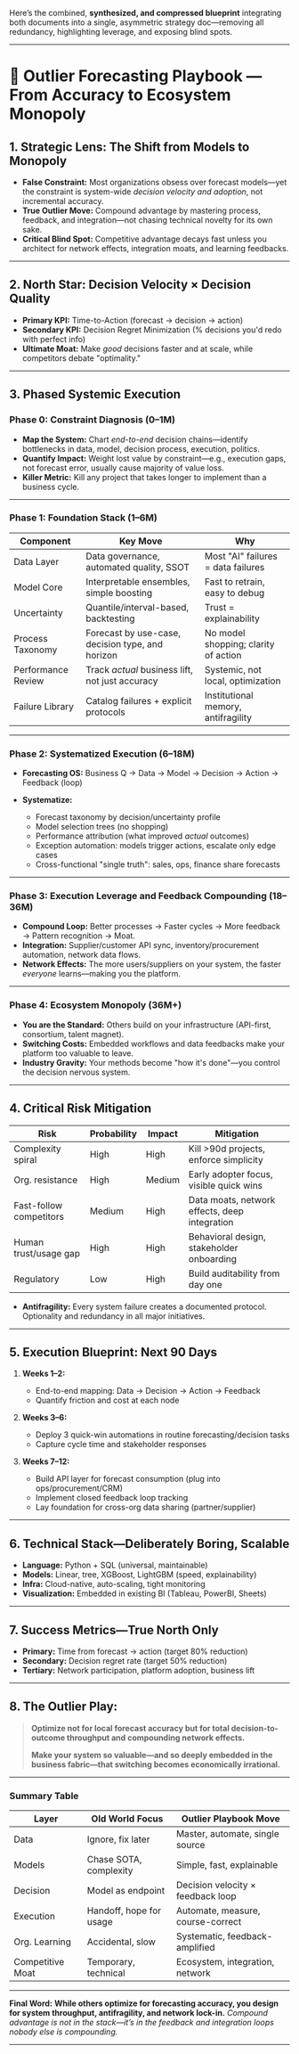 Here’s the combined, **synthesized, and compressed blueprint** integrating both documents into a single, asymmetric strategy doc—removing all redundancy, highlighting leverage, and exposing blind spots.

---

# 🧭 **Outlier Forecasting Playbook — From Accuracy to Ecosystem Monopoly**

## **1. Strategic Lens: The Shift from Models to Monopoly**

* **False Constraint:** Most organizations obsess over forecast models—yet the constraint is system-wide *decision velocity and adoption*, not incremental accuracy.
* **True Outlier Move:** Compound advantage by mastering process, feedback, and integration—not chasing technical novelty for its own sake.
* **Critical Blind Spot:** Competitive advantage decays fast unless you architect for network effects, integration moats, and learning feedbacks.

---

## **2. North Star: Decision Velocity × Decision Quality**

* **Primary KPI:** Time-to-Action (forecast → decision → action)
* **Secondary KPI:** Decision Regret Minimization (% decisions you'd redo with perfect info)
* **Ultimate Moat:** Make *good* decisions faster and at scale, while competitors debate "optimality."

---

## **3. Phased Systemic Execution**

### **Phase 0: Constraint Diagnosis (0–1M)**

* **Map the System:** Chart *end-to-end* decision chains—identify bottlenecks in data, model, decision process, execution, politics.
* **Quantify Impact:** Weight lost value by constraint—e.g., execution gaps, not forecast error, usually cause majority of value loss.
* **Killer Metric:** Kill any project that takes longer to implement than a business cycle.

---

### **Phase 1: Foundation Stack (1–6M)**

| **Component**      | **Key Move**                                     | **Why**                              |
| ------------------ | ------------------------------------------------ | ------------------------------------ |
| Data Layer         | Data governance, automated quality, SSOT         | Most "AI" failures = data failures   |
| Model Core         | Interpretable ensembles, simple boosting         | Fast to retrain, easy to debug       |
| Uncertainty        | Quantile/interval-based, backtesting             | Trust = explainability               |
| Process Taxonomy   | Forecast by use-case, decision type, and horizon | No model shopping; clarity of action |
| Performance Review | Track *actual* business lift, not just accuracy  | Systemic, not local, optimization    |
| Failure Library    | Catalog failures + explicit protocols            | Institutional memory, antifragility  |

---

### **Phase 2: Systematized Execution (6–18M)**

* **Forecasting OS:**
  Business Q → Data → Model → Decision → Action → Feedback (loop)
* **Systematize:**

  * Forecast taxonomy by decision/uncertainty profile
  * Model selection trees (no shopping)
  * Performance attribution (what improved *actual* outcomes)
  * Exception automation: models trigger actions, escalate only edge cases
  * Cross-functional "single truth": sales, ops, finance share forecasts

---

### **Phase 3: Execution Leverage and Feedback Compounding (18–36M)**

* **Compound Loop:**
  Better processes → Faster cycles → More feedback → Pattern recognition → Moat.
* **Integration:**
  Supplier/customer API sync, inventory/procurement automation, network data flows.
* **Network Effects:**
  The more users/suppliers on your system, the faster *everyone* learns—making you the platform.

---

### **Phase 4: Ecosystem Monopoly (36M+)**

* **You are the Standard:**
  Others build on your infrastructure (API-first, consortium, talent magnet).
* **Switching Costs:**
  Embedded workflows and data feedbacks make your platform too valuable to leave.
* **Industry Gravity:**
  Your methods become "how it's done"—you control the decision nervous system.

---

## **4. Critical Risk Mitigation**

| **Risk**                | **Probability** | **Impact** | **Mitigation**                                |
| ----------------------- | --------------- | ---------- | --------------------------------------------- |
| Complexity spiral       | High            | High       | Kill >90d projects, enforce simplicity        |
| Org. resistance         | High            | Medium     | Early adopter focus, visible quick wins       |
| Fast-follow competitors | Medium          | High       | Data moats, network effects, deep integration |
| Human trust/usage gap   | High            | High       | Behavioral design, stakeholder onboarding     |
| Regulatory              | Low             | High       | Build auditability from day one               |

* **Antifragility:**
  Every system failure creates a documented protocol.
  Optionality and redundancy in all major initiatives.

---

## **5. Execution Blueprint: Next 90 Days**

1. **Weeks 1–2:**

   * End-to-end mapping: Data → Decision → Action → Feedback
   * Quantify friction and cost at each node

2. **Weeks 3–6:**

   * Deploy 3 quick-win automations in routine forecasting/decision tasks
   * Capture cycle time and stakeholder responses

3. **Weeks 7–12:**

   * Build API layer for forecast consumption (plug into ops/procurement/CRM)
   * Implement closed feedback loop tracking
   * Lay foundation for cross-org data sharing (partner/supplier)

---

## **6. Technical Stack—Deliberately Boring, Scalable**

* **Language:** Python + SQL (universal, maintainable)
* **Models:** Linear, tree, XGBoost, LightGBM (speed, explainability)
* **Infra:** Cloud-native, auto-scaling, tight monitoring
* **Visualization:** Embedded in existing BI (Tableau, PowerBI, Sheets)

---

## **7. Success Metrics—True North Only**

* **Primary:** Time from forecast → action (target 80% reduction)
* **Secondary:** Decision regret rate (target 50% reduction)
* **Tertiary:** Network participation, platform adoption, business lift

---

## **8. The Outlier Play:**

> **Optimize not for local forecast accuracy but for total decision-to-outcome throughput and compounding network effects.**
>
> **Make your system so valuable—and so deeply embedded in the business fabric—that switching becomes economically irrational.**

---

### **Summary Table**

| Layer            | Old World Focus         | Outlier Playbook Move             |
| ---------------- | ----------------------- | --------------------------------- |
| Data             | Ignore, fix later       | Master, automate, single source   |
| Models           | Chase SOTA, complexity  | Simple, fast, explainable         |
| Decision         | Model as endpoint       | Decision velocity × feedback loop |
| Execution        | Handoff, hope for usage | Automate, measure, course-correct |
| Org. Learning    | Accidental, slow        | Systematic, feedback-amplified    |
| Competitive Moat | Temporary, technical    | Ecosystem, integration, network   |

---

**Final Word:**
**While others optimize for forecasting accuracy, you design for system throughput, antifragility, and network lock-in.**
*Compound advantage is not in the stack—it’s in the feedback and integration loops nobody else is compounding.*

---


